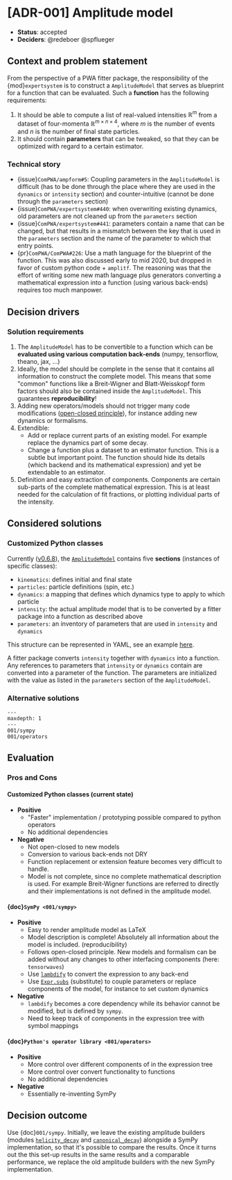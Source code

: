 <!-- cspell:ignore amplitf lambdify -->

# [ADR-001] Amplitude model

- **Status**: accepted
- **Deciders**: @redeboer @spflueger

## Context and problem statement

From the perspective of a PWA fitter package, the responsibility of the
{mod}`expertsystem` is to construct a `AmplitudeModel` that serves as blueprint for a
function that can be evaluated. Such a **function** has the following requirements:

1. It should be able to compute a list of real-valued intensities $\mathbb{R}^m$ from a
   dataset of four-momenta $\mathbb{R}^{m\times n\times4}$, where $m$ is the number of
   events and $n$ is the number of final state particles.
2. It should contain **parameters** that can be tweaked, so that they can be optimized
   with regard to a certain estimator.

### Technical story

- {issue}`ComPWA/ampform#5`: Coupling parameters in the `AmplitudeModel` is difficult
  (has to be done through the place where they are used in the `dynamics` or `intensity`
  section) and counter-intuitive (cannot be done through the `parameters` section)
- {issue}`ComPWA/expertsystem#440`: when overwriting existing dynamics, old parameters
  are not cleaned up from the `parameters` section
- {issue}`ComPWA/expertsystem#441`: parameters contain a name that can be changed, but
  that results in a mismatch between the key that is used in the `parameters` section
  and the name of the parameter to which that entry points.
- {pr}`ComPWA/ComPWA#226`: Use a math language for the blueprint of the function. This
  was also discussed early to mid 2020, but dropped in favor of custom python code +
  `amplitf`. The reasoning was that the effort of writing some new math language plus
  generators converting a mathematical expression into a function (using various
  back-ends) requires too much manpower.

## Decision drivers

### Solution requirements

1. The `AmplitudeModel` has to be convertible to a function which can be **evaluated
   using various computation back-ends** (numpy, tensorflow, theano, jax, ...)
2. Ideally, the model should be complete in the sense that it contains all information
   to construct the complete model. This means that some "common" functions like a
   Breit-Wigner and Blatt-Weisskopf form factors should also be contained inside the
   `AmplitudeModel`. This guarantees **reproducibility**!
3. Adding new operators/models should not trigger many code modifications
   ([open-closed principle](https://en.wikipedia.org/wiki/Open%E2%80%93closed_principle)),
   for instance adding new dynamics or formalisms.
4. Extendible:
   - Add or replace current parts of an existing model. For example replace the dynamics
     part of some decay.
   - Change a function plus a dataset to an estimator function. This is a subtle but
     important point. The function should hide its details (which backend and its
     mathematical expression) and yet be extendable to an estimator.
5. Definition and easy extraction of components. Components are certain sub-parts of the
   complete mathematical expression. This is at least needed for the calculation of fit
   fractions, or plotting individual parts of the intensity.

## Considered solutions

### Customized Python classes

Currently ([v0.6.8](https://expertsystem.readthedocs.io/en/0.6.8)), the
[`AmplitudeModel`](https://expertsystem.readthedocs.io/en/0.6.8/api/expertsystem.amplitude.model.html#expertsystem.amplitude.model.AmplitudeModel)
contains five **sections** (instances of specific classes):

- `kinematics`: defines initial and final state
- `particles`: particle definitions (spin, etc.)
- `dynamics`: a mapping that defines which dynamics type to apply to which particle
- `intensity`: the actual amplitude model that is to be converted by a fitter package
  into a function as described above
- `parameters`: an inventory of parameters that are used in `intensity` and `dynamics`

This structure can be represented in YAML, see an example
[here](https://github.com/ComPWA/expertsystem/blob/f4f1c55/tests/unit/io/expected_recipe.yml).

A fitter package converts `intensity` together with `dynamics` into a function. Any
references to parameters that `intensity` or `dynamics` contain are converted into a
parameter of the function. The parameters are initialized with the value as listed in
the `parameters` section of the `AmplitudeModel`.

### Alternative solutions

```{toctree}
---
maxdepth: 1
---
001/sympy
001/operators
```

## Evaluation

### Pros and Cons

#### Customized Python classes (current state)

- **Positive**
  - "Faster" implementation / prototyping possible compared to python operators
  - No additional dependencies
- **Negative**
  - Not open-closed to new models
  - Conversion to various back-ends not DRY
  - Function replacement or extension feature becomes very difficult to handle.
  - Model is not complete, since no complete mathematical description is used. For
    example Breit-Wigner functions are referred to directly and their implementations is
    not defined in the amplitude model.

#### {doc}`SymPy <001/sympy>`

- **Positive**
  - Easy to render amplitude model as LaTeX
  - Model description is complete! Absolutely all information about the model is
    included. (reproducibility)
  - Follows open-closed principle. New models and formalism can be added without any
    changes to other interfacing components (here: `tensorwaves`)
  - Use
    [`lambdify`](https://docs.sympy.org/latest/tutorial/basic_operations.html#lambdify)
    to convert the expression to any back-end
  - Use
    [`Expr.subs`](https://docs.sympy.org/latest/modules/core.html#sympy.core.basic.Basic.subs)
    (substitute) to couple parameters or replace components of the model, for instance
    to set custom dynamics
- **Negative**
  - `lambdify` becomes a core dependency while its behavior cannot be modified, but is
    defined by `sympy`.
  - Need to keep track of components in the expression tree with symbol mappings

#### {doc}`Python's operator library <001/operators>`

- **Positive**
  - More control over different components of in the expression tree
  - More control over convert functionality to functions
  - No additional dependencies
- **Negative**
  - Essentially re-inventing SymPy

## Decision outcome

Use {doc}`001/sympy`. Initially, we leave the existing amplitude builders (modules
[`helicity_decay`](https://expertsystem.readthedocs.io/en/0.6.8/api/expertsystem.amplitude.helicity_decay.html)
and
[`canonical_decay`](https://expertsystem.readthedocs.io/en/0.6.8/api/expertsystem.amplitude.canonical_decay.html))
alongside a SymPy implementation, so that it's possible to compare the results. Once it
turns out the this set-up results in the same results and a comparable performance, we
replace the old amplitude builders with the new SymPy implementation.
